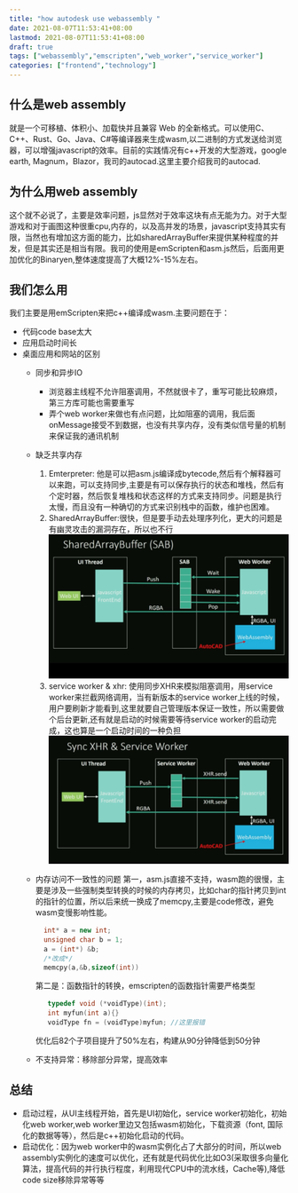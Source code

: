 ```yaml
---
title: "how autodesk use webassembly "
date: 2021-08-07T11:53:41+08:00
lastmod: 2021-08-07T11:53:41+08:00
draft: true
tags: ["webassembly","emscripten","web_worker","service_worker"]
categories: ["frontend","technology"]
---
```


## 什么是web assembly
就是一个可移植、体积小、加载快并且兼容 Web 的全新格式。可以使用C、C++、Rust、Go、Java、C#等编译器来生成wasm,以二进制的方式发送给浏览器，可以增强javascript的效率。目前的实践情况有c++开发的大型游戏，google earth, Magnum，Blazor，我司的autocad.这里主要介绍我司的autocad.
## 为什么用web assembly
这个就不必说了，主要是效率问题，js显然对于效率这块有点无能为力。对于大型游戏和对于画图这种很重cpu,内存的，以及高并发的场景，javascript支持其实有限，当然也有增加这方面的能力，比如sharedArrayBuffer来提供某种程度的并发，但是其实还是相当有限。我司的使用是emScripten和asm.js然后，后面用更加优化的Binaryen,整体速度提高了大概12%-15%左右。
## 我们怎么用
我们主要是用emScripten来把c++编译成wasm.主要问题在于：
* 代码code base太大
* 应用启动时间长
* 桌面应用和网站的区别
  * 同步和异步IO
    * 浏览器主线程不允许阻塞调用，不然就很卡了，重写可能比较麻烦，第三方库可能也需要重写
    * 弄个web worker来做也有点问题，比如阻塞的调用，我后面onMessage接受不到数据，也没有共享内存，没有类似信号量的机制来保证我的通讯机制
  * 缺乏共享内存
      1. Emterpreter: 他是可以把asm.js编译成bytecode,然后有个解释器可以来跑，可以支持同步,主要是有可以保存执行的状态和堆栈，然后有个定时器，然后恢复堆栈和状态这样的方式来支持同步。问题是执行太慢，而且没有一种确切的方式来识别栈中的函数，维护也困难。
      2. SharedArrayBuffer:很快，但是要手动去处理序列化，更大的问题是有幽灵攻击的漏洞存在，所以也不行
        ![SharedArrayBuffer](/images/9.png)
      3. service worker & xhr: 使用同步XHR来模拟阻塞调用，用service worker来拦截网络调用，当有新版本的service worker上线的时候，用户要刷新才能看到,这里就要自己管理版本保证一致性，所以需要做个后台更新,还有就是启动的时候需要等待service worker的启动完成，这也算是一个启动时间的一种负担
        ![Service Worker & Sync XHR](/images/11.png)

   
  * 内存访问不一致性的问题
    第一，asm.js直接不支持，wasm跑的很慢，主要是涉及一些强制类型转换的时候的内存拷贝，比如char的指针拷贝到int的指针的位置，所以后来统一换成了memcpy,主要是code修改，避免wasm变慢影响性能。
    
      ```C++
        int* a = new int;
        unsigned char b = 1;
        a = (int*) &b;
        /*改成*/
        memcpy(a,&b,sizeof(int))
      ```
    第二是：函数指针的转换，emscripten的函数指针需要严格类型

      ```C++
         typedef void (*voidType)(int);
         int myfun(int a){}
         voidType fn = (voidType)myfun; //这里报错 
      ```
    优化后82个子项目提升了50%左右，构建从90分钟降低到50分钟
  * 不支持异常：移除部分异常，提高效率

## 总结
  * 启动过程，从UI主线程开始，首先是UI初始化，service worker初始化，初始化web worker,web worker里边又包括wasm初始化，下载资源（font, 国际化的数据等等），然后是c++初始化启动的代码。
  * 启动优化：因为web worker中的wasm实例化占了大部分的时间，所以web assembly实例化的速度可以优化，还有就是代码优化比如O3(采取很多向量化算法，提高代码的并行执行程度，利用现代CPU中的流水线，Cache等),降低code size移除异常等等

